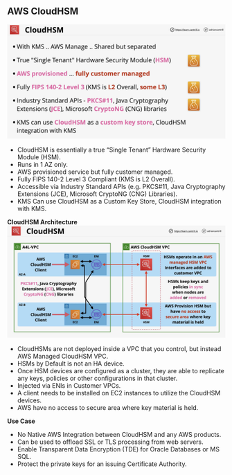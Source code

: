 

## AWS CloudHSM

![Security, Deployment, and Operations-08-07-2024-4](images/Security,%20Deployment,%20and%20Operations-08-07-2024-4.png)

* CloudHSM is essentially a true “Single Tenant” Hardware Security Module (HSM).
* Runs in 1 AZ only.
* AWS provisioned service but fully customer managed.
* Fully FIPS 140-2 Level 3 Compliant (KMS is L2 Overall).
* Accessible via Industry Standard APIs (e.g. PKCS#11, Java Cryptography Extensions (JCE), Microsoft CryptoNG (CNG) Libraries).
* KMS Can use CloudHSM as a Custom Key Store, CloudHSM integration with KMS.

**CloudHSM Architecture**
![Security, Deployment, and Operations-08-07-2024-5](images/Security,%20Deployment,%20and%20Operations-08-07-2024-5.png)

* CloudHSMs are not deployed inside a VPC that you control, but instead AWS Managed CloudHSM VPC.
* HSMs by Default is not an HA device.
* Once HSM devices are configured as a cluster, they are able to replicate any keys, policies or other configurations in that cluster.
* Injected via ENIs in Customer VPCs.
* A client needs to be installed on EC2 instances to utilize the CloudHSM devices.
* AWS have no access to secure area where key material is held.

**Use Case**

* No Native AWS Integration between CloudHSM and any AWS products.
* Can be used to offload SSL or TLS processing from web servers.
* Enable Transparent Data Encryption (TDE) for Oracle Databases or MS SQL.
* Protect the private keys for an issuing Certificate Authority.
